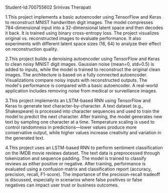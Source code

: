 Student-Id:700755602
Srinivas Therapati

1.This project implements a basic autoencoder using TensorFlow and Keras to reconstruct MNIST handwritten digit images. The model compresses 784-dimensional input into a 32-dimensional latent space and then decodes it back. It is trained using binary cross-entropy loss. The project visualizes original vs. reconstructed images to evaluate performance. It also experiments with different latent space sizes (16, 64) to analyze their effect on reconstruction quality.

2.This project builds a denoising autoencoder using TensorFlow and Keras to clean noisy MNIST digit images. Gaussian noise (mean=0, std=0.5) is added to inputs, while the model is trained to reconstruct the original clean images. The architecture is based on a fully connected autoencoder. Visualizations compare noisy inputs with reconstructed outputs. The model's performance is compared with a basic autoencoder. A real-world application includes removing noise from medical or surveillance images.

3.This project implements an LSTM-based RNN using TensorFlow and Keras to generate text character-by-character. A text dataset (e.g., Shakespeare) is processed into character sequences and used to train the model to predict the next character. After training, the model generates new text by sampling one character at a time. Temperature scaling is used to control randomness in predictions—lower values produce more conservative output, while higher values increase creativity and variation in the generated text.

4.This project uses an LSTM-based RNN to perform sentiment classification on the IMDB movie reviews dataset. The text data is preprocessed through tokenization and sequence padding. The model is trained to classify reviews as either positive or negative. After training, performance is evaluated using a confusion matrix and classification report (accuracy, precision, recall, F1-score). The importance of the precision-recall tradeoff is discussed, especially in scenarios where false positives or false negatives can impact user trust or business outcomes.
